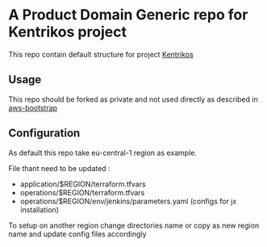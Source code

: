 # A Product Domain Generic repo for Kentrikos project

This repo contain default structure for project [Kentrikos](https://github.com/kentrikos)

## Usage

This repo should be forked as private and not used directly as described in [aws-bootstrap](https://github.com/kentrikos/aws-bootstrap)

## Configuration

As default this repo take eu-central-1 region as example.

File thant need to  be updated :

* application/$REGION/terraform.tfvars
* operations/$REGION/terraform.tfvars
* operations/$REGION/env/jenkins/parameters.yaml (configs for jx installation)

To setup on another region change directories name or copy as new region name and update config files accordingly